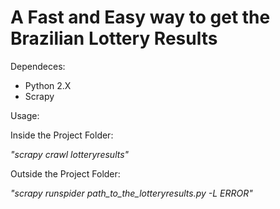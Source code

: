 # A Fast and Easy way to get the Brazilian Lottery Results

Dependeces:

* Python 2.X
* Scrapy

Usage:

Inside the Project Folder:

*"scrapy crawl lotteryresults"*

Outside the Project Folder:

*"scrapy runspider path_to_the_lotteryresults.py -L ERROR"*
